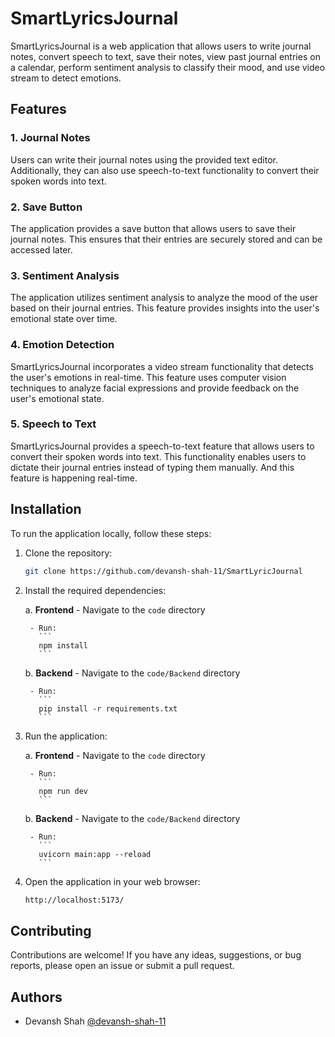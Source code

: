 # SmartLyricsJournal

SmartLyricsJournal is a web application that allows users to write journal notes, convert speech to text, save their notes, view past journal entries on a calendar, perform sentiment analysis to classify their mood, and use video stream to detect emotions.

## Features

### 1. Journal Notes

Users can write their journal notes using the provided text editor. Additionally, they can also use speech-to-text functionality to convert their spoken words into text.

### 2. Save Button

The application provides a save button that allows users to save their journal notes. This ensures that their entries are securely stored and can be accessed later.

### 3. Sentiment Analysis

The application utilizes sentiment analysis to analyze the mood of the user based on their journal entries. This feature provides insights into the user's emotional state over time.

### 4. Emotion Detection

SmartLyricsJournal incorporates a video stream functionality that detects the user's emotions in real-time. This feature uses computer vision techniques to analyze facial expressions and provide feedback on the user's emotional state.

### 5. Speech to Text
SmartLyricsJournal provides a speech-to-text feature that allows users to convert their spoken words into text. This functionality enables users to dictate their journal entries instead of typing them manually. And this feature is happening real-time.


## Installation

To run the application locally, follow these steps:

1. Clone the repository:
    ```bash
    git clone https://github.com/devansh-shah-11/SmartLyricJournal
    ```

2. Install the required dependencies:

    a. **Frontend**
        - Navigate to the `code` directory
        
        - Run:
          ```
          npm install
          ```

    b. **Backend**
        - Navigate to the `code/Backend` directory

        - Run:
          ```
          pip install -r requirements.txt
          ```

3. Run the application:

    a. **Frontend**
        - Navigate to the `code` directory

        - Run:
          ```
          npm run dev
          ```

    b. **Backend**
        - Navigate to the `code/Backend` directory

        - Run:
          ```
          uvicorn main:app --reload
          ```

4. Open the application in your web browser:
    ```bash
    http://localhost:5173/
    ```


## Contributing

Contributions are welcome! If you have any ideas, suggestions, or bug reports, please open an issue or submit a pull request.

## Authors

- Devansh Shah [@devansh-shah-11](https://github.com/devansh-shah-11)
